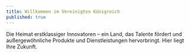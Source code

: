 ```yaml
---
title: Willkommen im Vereinigten Königreich
published: true
---
```

Die Heimat erstklassiger Innovatoren – ein Land, das Talente fördert und außergewöhnliche Produkte und Dienstleistungen hervorbringt. Hier liegt Ihre Zukunft.